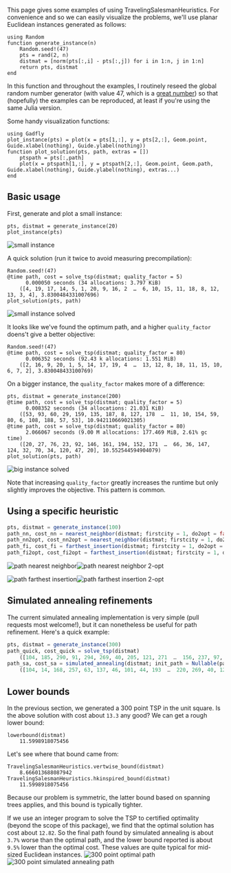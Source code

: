 This page gives some examples of using TravelingSalesmanHeuristics. For convenience and so we can easily visualize the problems, we'll use planar Euclidean instances generated as follows:
```
using Random
function generate_instance(n)
	Random.seed!(47)
	pts = rand(2, n)
	distmat = [norm(pts[:,i] - pts[:,j]) for i in 1:n, j in 1:n]
	return pts, distmat
end
```
In this function and throughout the examples, I routinely reseed the global random number generator (with value 47, which is a [great number](http://magazine.pomona.edu/pomoniana/2015/02/13/the-mystery-of-47/)) so that (hopefully) the examples can be reproduced, at least if you're using the same Julia version.

Some handy visualization functions:
```
using Gadfly
plot_instance(pts) = plot(x = pts[1,:], y = pts[2,:], Geom.point, Guide.xlabel(nothing), Guide.ylabel(nothing))
function plot_solution(pts, path, extras = [])
	ptspath = pts[:,path]
	plot(x = ptspath[1,:], y = ptspath[2,:], Geom.point, Geom.path, Guide.xlabel(nothing), Guide.ylabel(nothing), extras...)
end
```

## Basic usage
First, generate and plot a small instance:
```
pts, distmat = generate_instance(20)
plot_instance(pts)
```
![small instance](images/examples/small_instance.png)

A quick solution (run it twice to avoid measuring precompilation):
```
Random.seed!(47)
@time path, cost = solve_tsp(distmat; quality_factor = 5)
      0.000050 seconds (34 allocations: 3.797 KiB)
    ([4, 19, 17, 14, 5, 1, 20, 9, 16, 2  …  6, 10, 15, 11, 18, 8, 12, 13, 3, 4], 3.8300484331007696)
plot_solution(pts, path)
```
![small instance solved](images/examples/small_instance_solved.png)

It looks like we've found the optimum path, and a higher `quality_factor` doens't give a better objective:
```
Random.seed!(47)
@time path, cost = solve_tsp(distmat; quality_factor = 80)
      0.006352 seconds (92.43 k allocations: 1.551 MiB)
    ([2, 16, 9, 20, 1, 5, 14, 17, 19, 4  …  13, 12, 8, 18, 11, 15, 10, 6, 7, 2], 3.830048433100769)
```
On a bigger instance, the `quality_factor` makes more of a difference:
```
pts, distmat = generate_instance(200)
@time path, cost = solve_tsp(distmat; quality_factor = 5)
      0.008352 seconds (34 allocations: 21.031 KiB)
    ([53, 93, 60, 29, 159, 135, 187, 8, 127, 178  …  11, 10, 154, 59, 80, 6, 108, 188, 57, 53], 10.942110669021305)
@time path, cost = solve_tsp(distmat; quality_factor = 80)
      2.066067 seconds (9.00 M allocations: 177.469 MiB, 2.61% gc time)
    ([20, 27, 76, 23, 92, 146, 161, 194, 152, 171  …  66, 36, 147, 124, 32, 70, 34, 120, 47, 20], 10.552544594904079)
plot_solution(pts, path)
```
![big instance solved](images/examples/big_instance_solved.png)

Note that increasing `quality_factor` greatly increases the runtime but only slightly improves the objective. This pattern is common.

## Using a specific heuristic
```julia
pts, distmat = generate_instance(100)
path_nn, cost_nn = nearest_neighbor(distmat; firstcity = 1, do2opt = false) # cost is 9.93
path_nn2opt, cost_nn2opt = nearest_neighbor(distmat; firstcity = 1, do2opt = true) # cost is 8.15
path_fi, cost_fi = farthest_insertion(distmat; firstcity = 1, do2opt = false) # cost is 8.12
path_fi2opt, cost_fi2opt = farthest_insertion(distmat; firstcity = 1, do2opt = true) # cost is 8.06
```
![path nearest neighbor](images/examples/path_nn.png)![path nearest neighbor 2-opt](images/examples/path_nn2opt.png)

![path farthest insertion](images/examples/path_fi.png)![path farthest insertion 2-opt](images/examples/path_fi2opt.png)

## Simulated annealing refinements
The current simulated annealing implementation is very simple (pull requests most welcome!), but it can nonetheless be useful for path refinement. Here's a quick example:
```julia
pts, distmat = generate_instance(300)
path_quick, cost_quick = solve_tsp(distmat)
    ([104, 185, 290, 91, 294, 269, 40, 205, 121, 271  …  156, 237, 97, 288, 137, 63, 257, 168, 14, 104], 13.568672416542647)
path_sa, cost_sa = simulated_annealing(distmat; init_path = Nullable(path_quick), num_starts = 10)
    ([104, 14, 168, 257, 63, 137, 46, 101, 44, 193  …  220, 269, 40, 121, 205, 294, 91, 290, 185, 104], 13.298439981448235)
```

## Lower bounds
In the previous section, we generated a 300 point TSP in the unit square. Is the above solution with cost about `13.3` any good? We can get a rough lower bound:
```
lowerbound(distmat)
    11.5998918075456
```
Let's see where that bound came from:
```
TravelingSalesmanHeuristics.vertwise_bound(distmat)
    8.666013688087942
TravelingSalesmanHeuristics.hkinspired_bound(distmat)
    11.5998918075456
```
Because our problem is symmetric, the latter bound based on spanning trees applies, and this bound is typically tighter.

If we use an integer program to solve the TSP to certified optimality (beyond the scope of this package), we find that the optimal solution has cost about `12.82`. So the final path found by simulated annealing is about `3.7%` worse than the optimal path, and the lower bound reported is about `9.5%` lower than the optimal cost. These values are quite typical for mid-sized Euclidean instances. 
![300 point optimal path](images/examples/300_optimal.png)![300 point simulated annealing path](images/examples/300_sa.png)
